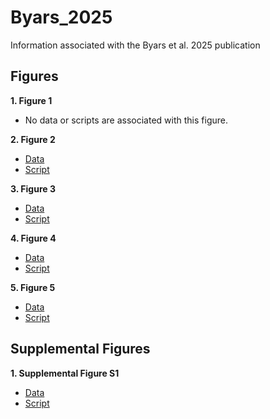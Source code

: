 # Byars_2025
Information associated with the Byars et al. 2025 publication

## Figures
**1. Figure 1**
- No data or scripts are associated with this figure.

**2. Figure 2**

- [Data](https://github.com/riddlenc/Byars_2024/blob/934b46b38f404dbef47cd6c90f9ff2156a4cbe60/Data_2.zip)
- [Script](https://github.com/riddlenc/Byars_2024/blob/5af56b8b05d838ec0ee32b197528a58ce28a5a1d/Figure%202.Rmd)


**3. Figure 3**

- [Data](https://github.com/riddlenc/Byars_2024/blob/fae8ceb0f49e17e952b55aed93b3735a779e2f91/Data_3.zip)
- [Script](https://github.com/riddlenc/Byars_2024/blob/aedaf1ed957620df86e32aed1224f533689acd14/Figure%203.Rmd)

     
**4. Figure 4**

- [Data](https://github.com/riddlenc/Byars_2024/blob/8c3bb80c9f54b861370146543270d724cc10beab/Data_4.zip)
- [Script](https://github.com/riddlenc/Byars_2024/blob/02799dea802ce44e074c9afae113e0906b034732/Figure%204.Rmd)


**5. Figure 5**

- [Data](https://github.com/riddlenc/Byars_2024/blob/667eb09e28a5805e305099d98ea60c1cd69a4b04/Data_5.zip)
- [Script](https://github.com/riddlenc/Byars_2024/blob/d379891e8508172c5e80070bd29fde9255c95485/Figure%205.Rmd)

## Supplemental Figures

**1. Supplemental Figure S1**

- [Data](https://github.com/riddlenc/Byars_2024/blob/35915fb9646a9226dd5d623d3ad3a5e615b65172/Data_S1.zip)
- [Script](https://github.com/riddlenc/Byars_2024/blob/980623a9771f51f86b5438aaaf8fd11b37e608ba/Supplemental%20Figure%201.Rmd)

